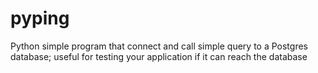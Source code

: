 # pyping
Python simple program that connect and call simple query to a Postgres database; useful for testing your application if it can reach the database

